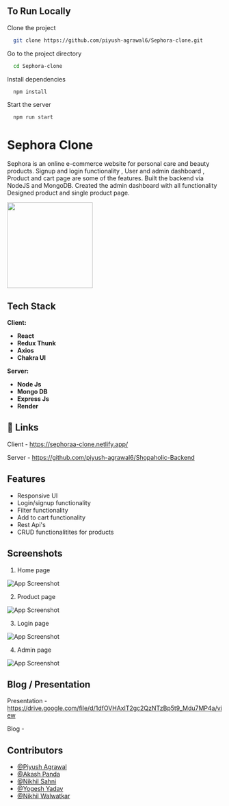 
## To Run Locally

Clone the project

```bash
  git clone https://github.com/piyush-agrawal6/Sephora-clone.git
```

Go to the project directory

```bash
  cd Sephora-clone
```

Install dependencies

```bash
  npm install
```

Start the server

```bash
  npm run start
```


# Sephora Clone

Sephora is an online e-commerce website for personal care and beauty products. Signup and login functionality , User and admin dashboard , Product and cart page are some of the features. Built the backend via NodeJS and MongoDB. Created the admin dashboard with all functionality Designed product and single product page.

<img src="https://i.ibb.co/9wmJtvy/logo2.png" width="200" height="200px">


## Tech Stack

**Client:** 

- **React**
- **Redux Thunk**
- **Axios**
- **Chakra UI**

**Server:**

- **Node Js**
- **Mongo DB**
- **Express Js**
- **Render**


## 🔗 Links
Client - https://sephoraa-clone.netlify.app/

Server - https://github.com/piyush-agrawal6/Shopaholic-Backend

## Features

- Responsive UI
- Login/signup functionality
- Filter functionality
- Add to cart functionality
- Rest Api's
- CRUD functionalitites for products

## Screenshots

1. Home page

![App Screenshot](https://i.ibb.co/BV3zc54/21-12-2022-15-17-56-REC.png)

2. Product page

![App Screenshot](https://i.ibb.co/WHqjXJh/21-12-2022-15-18-21-REC.png)

3. Login page

![App Screenshot](https://i.ibb.co/RNgf2Wz/21-12-2022-15-18-46-REC.png)

4. Admin page

![App Screenshot](https://i.ibb.co/S0XwPxb/21-12-2022-15-19-06-REC.png)

## Blog / Presentation

Presentation - https://drive.google.com/file/d/1dfOVHAxlT2gc2QzNTzBp5t9_Mdu7MP4a/view

Blog -

## Contributors

- [@Piyush Agrawal](https://github.com/piyush-agrawal6)
- [@Akash Panda](https://github.com/AkashPanda1701)
- [@Nikhil Sahni](https://github.com/snikhil2001)
- [@Yogesh Yadav](https://github.com/yadav123yo)
- [@Nikhil Walwatkar](https://github.com/Nikhil-81)

